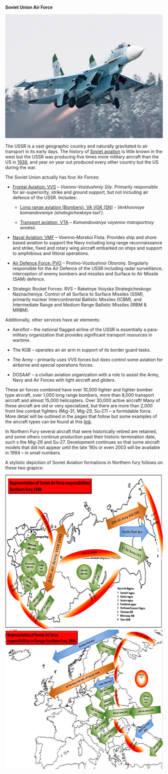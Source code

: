 **Soviet Union Air Force**

<img src="/assets\images\warsaw\su\air\image1.jpeg" style="width:6.17708in;height:4.11212in" />

The USSR is a vast geographic country and naturally gravitated to air
transport in its early days. The history of [Soviet
aviation](https://www.centennialofflight.net/essay/Commercial_Aviation/soviet_air/Tran17.htm)
is little known in the west but the USSR was producing five times more
military aircraft than the US in
[1939](https://en.wikipedia.org/wiki/World_War_II_aircraft_production),
and year on year out produced every other country but the US during the
war.

The Soviet Union actually has four Air Forces:

-   [Frontal Aviation: VVS](http://northernfury.us/warsaw/su/air/vvs/) –
    *Voenno-Vozdushmiy Sily*. Primarily responsible for air-superiority,
    strike and ground support, but not including air defence of the
    USSR. Includes:

    -   [Long range aviation (Bombers), VA VGK
        (SN)](http://northernfury.us/warsaw/su/air/vgk/) - *Verkhovnoye
        komandovaniye (strategicheskaya tsel').*

    -   [Transport aviation,
        VTA](http://northernfury.us/warsaw/su/air/vta/) – *Komandovaniye
        voyenno-transportnoy aviatsii.*

-   [Naval Aviation: VMF](http://northernfury.us/warsaw/su/air/naval/) –
    Voenno-Morskoi Flota. Provides ship and shore based aviation to
    support the Navy including long range reconnaissance and strike,
    fixed and rotary wing aircraft embarked on ships and support to
    amphibious and littoral operations.

-   [Air Defence Force: PVO](http://northernfury.us/warsaw/su/air/pvo/)
    – Protivo-Vozdushnoi Oborony. Singularly responsible for the Air
    Defence of the USSR including radar surveillance, interception of
    enemy bombers and missiles and Surface to Air Missile (SAM) defence.

-   Strategic Rocket Forces: RVS – Raketnye Voiyska Strategicheskogo
    Naznacheniya. Control of all Surface to Surface Missiles (SSM),
    primarily nuclear Intercontinental Ballistic Missiles (ICBM), and
    Intermediate Range and Medium Range Ballistic Missiles (IRBM &
    MRBM).

Additionally, other services have air elements:

-   Aeroflot – the national flagged airline of the USSR is essentially a
    para-military organization that provides significant transport
    resources in wartime.

-   The KGB – operates an air arm in support of its border guard tasks.

-   The Army – primarily uses VVS forces but does control some aviation
    for airborne and special operations forces.

-   DOSAAF – a civilian aviation organization with a role to assist the
    Army, Navy and Air Forces with light aircraft and gliders.

These air forces combined have over 10,000 fighter and fighter bomber
type aircraft, over 1,000 long range bombers, more than 8,000 transport
aircraft and almost 15,000 helicopters. Over 30,000 active aircraft!
Many of these aircraft are old or very specialized, but there are more
than 2,000 front line combat fighters (Mig-31, Mig-29, Su-27) – a
formidable force. More detail will be outlined in the pages that follow
but some examples of the aircraft types can be found at this
[link](https://www.militaryfactory.com/aircraft/cold-war-soviet-aircraft.asp).

In Northern Fury several aircraft that were historically retired are
retained, and some others continue production past their historic
termination date, such s the Mig-29 and Su-27. Development continues so
that some aircraft models that did not appear until the late ‘90s or
even 2003 will be available in 1994 – in small numbers.

A stylistic depiction of Soviet Aviation formations in Northern fury
follows on these two grapics:

<img src="/assets\images\warsaw\su\air\image2.png" style="width:7.14583in;height:5.11207in" />

<img src="/assets\images\warsaw\su\air\image3.png" style="width:7.04167in;height:4.63334in" />
